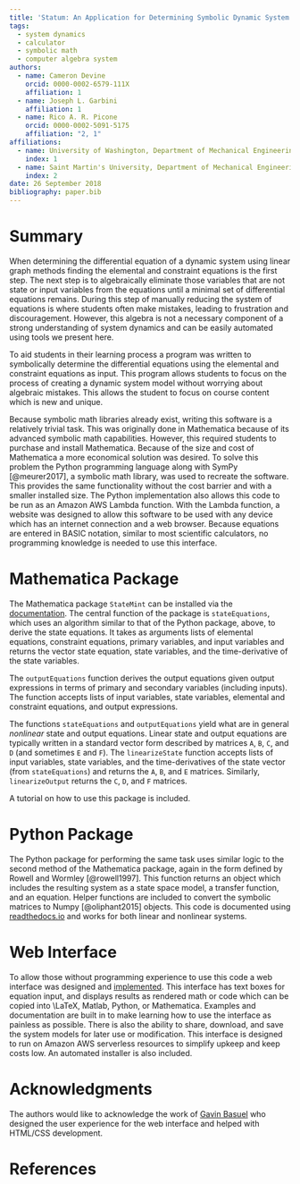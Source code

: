 ```yaml
---
title: 'Statum: An Application for Determining Symbolic Dynamic System Models using Linear Graph Methods'
tags:
  - system dynamics
  - calculator
  - symbolic math
  - computer algebra system
authors:
  - name: Cameron Devine
    orcid: 0000-0002-6579-111X
    affiliation: 1
  - name: Joseph L. Garbini
    affiliation: 1
  - name: Rico A. R. Picone
    orcid: 0000-0002-5091-5175
    affiliation: "2, 1"
affiliations:
  - name: University of Washington, Department of Mechanical Engineering
    index: 1
  - name: Saint Martin's University, Department of Mechanical Engineering
    index: 2
date: 26 September 2018
bibliography: paper.bib
---
```


# Summary

When determining the differential equation of a dynamic system using linear graph methods finding the elemental and constraint equations is the first step.
The next step is to algebraically eliminate those variables that are not state or input variables from the equations until a minimal set of differential equations remains.
During this step of manually reducing the system of equations is where students often make mistakes, leading to frustration and discouragement.
However, this algebra is not a necessary component of a strong understanding of system dynamics and can be easily automated using tools we present here.


To aid students in their learning process a program was written to symbolically determine the differential equations using the elemental and constraint equations as input.
This program allows students to focus on the process of creating a dynamic system model without worrying about algebraic mistakes.
This allows the student to focus on course content which is new and unique.

Because symbolic math libraries already exist, writing this software is a relatively trivial task.
This was originally done in Mathematica because of its advanced symbolic math capabilities.
However, this required students to purchase and install Mathematica.
Because of the size and cost of Mathematica a more economical solution was desired.
To solve this problem the Python programming language along with SymPy [@meurer2017], a symbolic math library, was used to recreate the software.
This provides the same functionality without the cost barrier and with a smaller installed size.
The Python implementation also allows this code to be run as an Amazon AWS Lambda function.
With the Lambda function, a website was designed to allow this software to be used with any device which has an internet connection and a web browser.
Because equations are entered in BASIC notation, similar to most scientific calculators, no programming knowledge is needed to use this interface.

# Mathematica Package

The Mathematica package `StateMint` can be installed via the [documentation](). The central function of the package is `stateEquations`, which uses an algorithm similar to that of the Python package, above, to derive the state equations. It takes as arguments lists of elemental equations, constraint equations, primary variables, and input variables and returns the vector state equation, state variables, and the time-derivative of the state variables.

The `outputEquations` function derives the output equations given output expressions in terms of primary and secondary variables (including inputs). The function accepts lists of input variables, state variables, elemental and constraint equations, and output expressions.

The functions `stateEquations` and `outputEquations` yield what are in general *nonlinear* state and output equations. Linear state and output equations are typically written in a standard vector form described by matrices `A`, `B`, `C`, and `D` (and sometimes `E` and `F`). The `linearizeState` function accepts lists of input variables, state variables, and the time-derivatives of the state vector (from `stateEquations`) and returns the `A`, `B`, and `E` matrices. Similarly, `linearizeOutput` returns the `C`, `D`, and `F` matrices.

A tutorial on how to use this package is included.

# Python Package

The Python package for performing the same task uses similar logic to the second method of the Mathematica package, again in the form defined by Rowell and Wormley [@rowell1997].
This function returns an object which includes the resulting system as a state space model, a transfer function, and an equation.
Helper functions are included to convert the symbolic matrices to Numpy [@oliphant2015] objects.
This code is documented using [readthedocs.io](https://statum.readthedocs.io/en/latest/) and works for both linear and nonlinear systems.

# Web Interface

To allow those without programming experience to use this code a web interface was designed and [implemented](http://statum.camerondevine.me/).
This interface has text boxes for equation input, and displays results as rendered math or code which can be copied into \LaTeX, Matlab, Python, or Mathematica.
Examples and documentation are built in to make learning how to use the interface as painless as possible.
There is also the ability to share, download, and save the system models for later use or modification.
This interface is designed to run on Amazon AWS serverless resources to simplify upkeep and keep costs low.
An automated installer is also included.

# Acknowledgments

The authors would like to acknowledge the work of [Gavin Basuel](https://www.gavinbasuel.com/) who designed the user experience for the web interface and helped with HTML/CSS development.

# References

<!--stackedit_data:
eyJkaXNjdXNzaW9ucyI6eyJTUjhYckl2em11VWpGY1paIjp7In
N0YXJ0Ijo2NjIsImVuZCI6ODE3LCJ0ZXh0IjoiV2hlbiBkZXRl
cm1pbmluZyB0aGUgZGlmZmVyZW50aWFsIGVxdWF0aW9uIG9mIG
EgZHluYW1pYyBzeXN0ZW0gdXNpbmcgbGluZWFyIGdyYeKApiJ9
LCJleVB3U3hGS1pTN3ViaWxuIjp7InN0YXJ0IjoxMTM0LCJlbm
QiOjExMzQsInRleHQiOiJXaGVuIGxlYXJuaW5nIHN5c3RlbSBk
eW5hbWljcywgc3R1ZGVudHMgd29yayBtYW55IHByb2JsZW1zIG
FzIGEgcGFydCBvZiB0aGVpciBj4oCmIn0sImtJdEwxUVZCSEl5
a21UQnQiOnsic3RhcnQiOjEyODksImVuZCI6MTQ2MCwidGV4dC
I6IlRvIGFpZCBzdHVkZW50cyBpbiB0aGVpciBsZWFybmluZyBw
cm9jZXNzIGEgcHJvZ3JhbSB3YXMgd3JpdHRlbiB0byBzeW1ib2
xpY2FsbHnigKYifSwiSDVBV2V4YUM4emxYYjIxTyI6eyJzdGFy
dCI6MTY2OSwiZW5kIjoxNzY3LCJ0ZXh0IjoiQmVjYXVzZSBzeW
1ib2xpYyBtYXRoIGxpYnJhcmllcyBhbHJlYWR5IGV4aXN0LCB3
cml0aW5nIHRoaXMgc29mdHdhcmUgaXMgYSByZWxhdOKApiJ9LC
J3RUc2Vnc4a1F3WnBoVzYzIjp7InN0YXJ0IjoxNzg4LCJlbmQi
OjE3OTIsInRleHQiOiJkb25lIn0sIlF3TER2M0gzQk1QTFVMNT
AiOnsic3RhcnQiOjE4NzQsImVuZCI6MTg4MiwidGV4dCI6InJl
cXVpcmVkIn0sInBSS1Rpbm9LZ3NXN1Z0MkgiOnsic3RhcnQiOj
E5NDQsImVuZCI6MTk1NywidGV4dCI6InNpemUgYW5kIGNvc3Qi
fSwicngyTHVtZGNLVkVpMmZVSyI6eyJzdGFydCI6MjEyOCwiZW
5kIjoyMTMyLCJ0ZXh0IjoidXNlZCJ9LCI4VkdsOUNZcmpYUE5l
NEc0Ijp7InN0YXJ0IjoyNDg2LCJlbmQiOjI0OTgsInRleHQiOi
J3ZWIgYnJvd3Nlci4ifSwiU0NubnAyVGNBWjZlZElUQyI6eyJz
dGFydCI6MjY0NywiZW5kIjoyNjY4LCJ0ZXh0IjoiIyBNYXRoZW
1hdGljYSBQYWNrYWdlIn0sInplbW1raFVOUXB2TkFCa1oiOnsi
c3RhcnQiOjM5ODAsImVuZCI6Mzk4OCwidGV4dCI6ImluY2x1ZG
VkIn0sIkVVUk9GNGFGN0JCN3Q4REoiOnsic3RhcnQiOjI3MzEs
ImVuZCI6Mjc0OCwidGV4dCI6Iltkb2N1bWVudGF0aW9uXSgpIn
19LCJjb21tZW50cyI6eyJSeUxqazJxTGNyOERzOEpkIjp7ImRp
c2N1c3Npb25JZCI6IlNSOFhySXZ6bXVVakZjWloiLCJzdWIiOi
JnbzoxMDI5MDU0MzU1MzA4OTY0NzQ4MDAiLCJ0ZXh0IjoiSSdt
IGEgYmlnIGJlbGlldmVyIHRoYXQgeW91ciBmaXJzdCBzZW50ZW
5jZSBzaG91bGQgdHJ5IHRvIGNvbnZleSB0aGUgbWFpbiBwb2lu
dCBvZiB5b3VyIHBhcGVyLiBUaGlzIGlzIG1vcmUgb2YgYW4gXC
JpbnRyb2R1Y3Rpb25cIiBzZWN0aW9uIHNlbnRlbmNlLCBhcyBh
cmUgdGhvc2UgdGhhdCBmb2xsb3cgaXQuIFBlcmhhcHMgdGhpcy
AqaXMqIGVmZmVjdGl2ZWx5IHRoZSBpbnRyb2R1Y3Rpb24gYW5k
IHRoZXJlJ3MgYSBzZXBhcmF0ZSBhYnN0cmFjdCAuLi4gaWYgc2
8sIHRoYXQncyBmaW5lLiIsImNyZWF0ZWQiOjE1NDM3MTkxMDI4
MzB9LCJ6ZGh3Y01aaWVEV3JJcGtDIjp7ImRpc2N1c3Npb25JZC
I6IlNSOFhySXZ6bXVVakZjWloiLCJzdWIiOiJnbzoxMDI5MDU0
MzU1MzA4OTY0NzQ4MDAiLCJ0ZXh0IjoiSSdtIGdvaW5nIHRvIG
NvbnRpbnVlIGNvbW1lbnRpbmcgYXMgaWYgdGhpcyB0ZXh0IGlz
IHByZWNlZGVkIGJ5IGFuIGFic3RyYWN0IG9mIHNvbWUgc29ydC
4iLCJjcmVhdGVkIjoxNTQzNzE5MjAxODA4fSwidWJkcU5oV1Nt
dEdVa1NXZSI6eyJkaXNjdXNzaW9uSWQiOiJleVB3U3hGS1pTN3
ViaWxuIiwic3ViIjoiZ286MTAyOTA1NDM1NTMwODk2NDc0ODAw
IiwidGV4dCI6IkkgdGhpbmsgYWRkaW5nIGEgcGhyYXNlIHRvIH
RoZSBwcmVjZWRpbmcgc2VudGVuY2UgY291bGQgY2FwdHVyZSB3
aGF0IHlvdSdyZSB0cnlpbmcgdG8gc2F5LCBoZXJlLiBTb21ldG
hpbmcgbGlrZSBcIi4uLiBtYWtlIG1pc3Rha2VzLCB3aGljaCBs
ZWFkIHRvIGZydXN0cmF0aW9uIGFuZCBkaXNjb3VyYWdlbWVudC
B3aGVuIG1hbnVhbGx5IHJlZHVjaW5nIHRoZSBzeXN0ZW0gb2Yg
ZXF1YXRpb25zLlwiIiwiY3JlYXRlZCI6MTU0MzcxOTYxMDY4N3
0sIjRCcmNOanNEbHhTYkxsTTYiOnsiZGlzY3Vzc2lvbklkIjoi
a0l0TDFRVkJISXlrbVRCdCIsInN1YiI6ImdvOjEwMjkwNTQzNT
UzMDg5NjQ3NDgwMCIsInRleHQiOiJXZSBjYW4gbm93IGJlIG1v
cmUgc3BlY2lmaWMsIGhlcmUuIFdlIGhhdmUgYWxyZWFkeSBpbn
Ryb2R1Y2VkIHRoZSBlcXVhdGlvbnMgYW5kIHRoZSB0YXNrIG9m
IGF1dG9tYXRpb24uIiwiY3JlYXRlZCI6MTU0MzcyMDA2MzY5Mn
0sIkpybWRDcXJJSFBXNm5RY1UiOnsiZGlzY3Vzc2lvbklkIjoi
SDVBV2V4YUM4emxYYjIxTyIsInN1YiI6ImdvOjEwMjkwNTQzNT
UzMDg5NjQ3NDgwMCIsInRleHQiOiJDb25zaWRlciBnZXR0aW5n
IHJpZCBvZiB0aGUgZXhpc3RlbmNlIHN0YXRlbWVudCBhbmQgaW
5zdGVhZCBmb2N1cyBvbiB0aGUgZmFjdCB0aGF0IHdlICphcHBs
aWVkIGV4aXN0aW5nKiBzeW1ib2xpYyBtYXRoIGxpYnJhcmllcy
4gQWxzbyBjb25zaWRlciBjYWxsaW5nIGl0IFwibWF0aGVtYXRp
Y3NcIiBiZWNhdXNlIHdlJ3JlIGZhbmN5IiwiY3JlYXRlZCI6MT
U0MzcyMDI3NTY1OX0sIko2RzZvODRjSHRXQTV0WlAiOnsiZGlz
Y3Vzc2lvbklkIjoid0VHNlZ3OGtRd1pwaFc2MyIsInN1YiI6Im
dvOjEwMjkwNTQzNTUzMDg5NjQ3NDgwMCIsInRleHQiOiJDb25z
aWRlciByZXBocmFzaW5nIHRvIGF2b2lkIFwiZG9uZVwiIiwiY3
JlYXRlZCI6MTU0MzcyMDMwNDkzMX0sInR3WmZ5RnhIVms0ZnZp
bUQiOnsiZGlzY3Vzc2lvbklkIjoiUXdMRHYzSDNCTVBMVUw1MC
IsInN1YiI6ImdvOjEwMjkwNTQzNTUzMDg5NjQ3NDgwMCIsInRl
eHQiOiJJIHRoaW5rIHByZXNlbnQgdGVuc2UgaXMgYmV0dGVyIH
NpbmNlIHdlJ3JlIHN0aWxsIHJlbGVhc2luZyBhIE1NQSBwYWNr
YWdlIiwiY3JlYXRlZCI6MTU0MzcyMDMzMzU0OH0sImtuWklSeW
w3UnJFWFVUMzYiOnsiZGlzY3Vzc2lvbklkIjoicFJLVGlub0tn
c1c3VnQySCIsInN1YiI6ImdvOjEwMjkwNTQzNTUzMDg5NjQ3ND
gwMCIsInRleHQiOiJJIHRoaW5rIHBlcmhhcHMgdGhlIG1vc3Qg
aW1wb3J0YW50IGFzcGVjdCBpcyB0aGF0IGl0IHJlcXVpcmVzIH
N0dWRlbnRzIHRvIGxlYXJuIGEgbmV3IHNvZnR3YXJlIHN5c3Rl
bSAuLi4gd2hpY2ggbW9yZSB0aGFuIG91dHdlaWdocyB0aGUgYW
R2YW50YWdlcyBmb3IgbW9zdCBvZiB0aGUgc3R1ZGVudHMgLi4u
IHlvdXIgd2ViIGFwcCBsZXRzIHRoZW0gZ2V0IHN0YXJ0ZWQgd2
l0aG91dCBsZWFybmluZyBNTUEiLCJjcmVhdGVkIjoxNTQzNzIw
NDQ1Njc4fSwiNG94clJzaEZJaWNNMkVPTyI6eyJkaXNjdXNzaW
9uSWQiOiJyeDJMdW1kY0tWRWkyZlVLIiwic3ViIjoiZ286MTAy
OTA1NDM1NTMwODk2NDc0ODAwIiwidGV4dCI6Ikl0J3MgYmVzdC
B0byBhdm9pZCBcInVzZWRcIiAuLi4gYW5kIGV2ZW4gYmV0dGVy
IHRvIGF2b2lkIHRoZSBwaHJhc2luZyB0aGF0IGxlYWQgdG8gaX
QuIEUuZy4gdGhpcyBzZW50ZW5jZSBjb3VsZCBiZSBcIkZvciB0
aGVzZSByZWFzb25zLCBhIHZlcnNpb24gb2YgdGhlIHNvZnR3YX
JlIHdyaXR0ZW4gaW4gdGhlIFB5dGhvbiAuLi4uXCIiLCJjcmVh
dGVkIjoxNTQzNzIwNjY1OTA2fSwiNG9TWVhHMEJDc3lIcXRBai
I6eyJkaXNjdXNzaW9uSWQiOiI4VkdsOUNZcmpYUE5lNEc0Iiwi
c3ViIjoiZ286MTAyOTA1NDM1NTMwODk2NDc0ODAwIiwidGV4dC
I6IllvdSBjYW4gbm93IGRyaXZlIGhvbWUgdGhhdCB0aGUgd2Vi
IGFwcCBkb2Vzbid0IHJlcXVpcmUgYW55IE1hdGhlbWF0aWNhIG
9yIFB5dGhvbi9TeW1QeSBrbm93bGVkZ2UsIHdoaWNoIEkgdGhp
bmsgaXMgdGhlIG1vc3QgaW1wb3J0YW50IGFkdmFudGFnZSEiLC
JjcmVhdGVkIjoxNTQzNzIwNzk1NjYwfSwiNGN4aUFGZkNhclNm
NjV2aiI6eyJkaXNjdXNzaW9uSWQiOiJTQ25ucDJUY0FaNmVkSV
RDIiwic3ViIjoiZ286MTAyOTA1NDM1NTMwODk2NDc0ODAwIiwi
dGV4dCI6IkNvbnNpZGVyIHJlb3JkZXJpbmcgdGhlc2UgLi4uIG
F0IGxlYXN0IHB1dHRpbmcgTU1BIGxhc3QsIHNpbmNlIEkgdGhp
bmsgaXQncyBsZWFzdCBpbXBvcnRhbnQuIiwiY3JlYXRlZCI6MT
U0MzcyMjUzMTY3N30sIkJ4eUxrdEQ5STN0Mlc2dVUiOnsiZGlz
Y3Vzc2lvbklkIjoiemVtbWtoVU5RcHZOQUJrWiIsInN1YiI6Im
dvOjEwMjkwNTQzNTUzMDg5NjQ3NDgwMCIsInRleHQiOiJXaGVy
ZT8iLCJjcmVhdGVkIjoxNTQzNzIzMDc0OTI5fSwicTBBSlp0dU
c5U2tiNk5zVSI6eyJkaXNjdXNzaW9uSWQiOiJ6ZW1ta2hVTlFw
dk5BQmtaIiwic3ViIjoiZ286MTAyOTA1NDM1NTMwODk2NDc0OD
AwIiwidGV4dCI6IkkgbWVhbiB3ZSBzaG91bGQgaHlwZXJsaW5r
IGl0IiwiY3JlYXRlZCI6MTU0MzcyMzA5MjAyMX0sIkV1aURhWG
s5blhlZW1HalIiOnsiZGlzY3Vzc2lvbklkIjoiRVVST0Y0YUY3
QkI3dDhESiIsInN1YiI6ImdvOjEwMjkwNTQzNTUzMDg5NjQ3ND
gwMCIsInRleHQiOiJJJ20gYWZyYWlkIHRvIGhhcmRjb2RlIHRo
ZSB1cmwsIGVzcGVjaWFsbHkgaWYgd2UncmUgY2hhbmdpbmcgdG
8gU3RhdGVNaW50IC4uLiIsImNyZWF0ZWQiOjE1NDM3NzY4MjAy
MTV9LCI2Qk40YzVtd3JVaUZnYkVCIjp7ImRpc2N1c3Npb25JZC
I6IkVVUk9GNGFGN0JCN3Q4REoiLCJzdWIiOiJnaDoxMDM5NDg5
NiIsInRleHQiOiJXaGVuIEkgY2hhbmdlZCB0aGUgbmFtZSBsYX
N0IHRpbWUgSSBkaWQgYSB0ZXh0IHNlYXJjaCBpbiBhbGwgZmls
ZXMgZm9yIFN0YXRlTW9kZWxSbkQuIFdoZW4gSSBjaGFuZ2UgdG
8gU3RhdGVNaW50IEkgY2FuIHNpbXBseSBzZWFyY2ggZm9yIGFu
eSBmaWxlcyB3aGljaCBpbmNsdWRlIGVpdGhlciBTdGF0ZU1vZG
VsUm5EIG9yIFN0YXR1bSBhbmQgY2hhbmdlIHRob3NlLiIsImNy
ZWF0ZWQiOjE1NDM4ODIwMTM4MzB9LCI4aTJhc0Y1M2pKRlRZTD
d4Ijp7ImRpc2N1c3Npb25JZCI6IlNDbm5wMlRjQVo2ZWRJVEMi
LCJzdWIiOiJnaDoxMDM5NDg5NiIsInRleHQiOiJJIHRoaW5rIE
kgb3JpZ2luYWxseSBvcmRlcmVkIHRoZSBzZWN0aW9ucyB0aGlz
IHdheSBiZWNhdXNlIHRoZSBNYXRoZW1hdGljYSB2ZXJzaW9uIH
dhcyB3cml0dGVuIGZpcnN0LiBJdCBtYWtlcyBzZW5zZSB0aGF0
IHRoZSB2ZXJzaW9uIHRoYXQgaXMgbW9zdCBsaWtlbHkgdG8gYm
UgdXNlZCBzaG91bGQgYmUgcHV0IGZpcnN0LiBTbyBzaG91bGQg
SSBjaGFuZ2UgdGhlIG9yZGVyIHRvIDEuIFdlYiBJbnRlcmZhY2
UsIDIuIFB5dGhvbiwgYW5kIDMuIE1hdGhlbWF0aWNhPyIsImNy
ZWF0ZWQiOjE1NDM4ODIxNjMwMjN9LCJNbHpyNFB3ZTNTbkp4N0
hZIjp7ImRpc2N1c3Npb25JZCI6IjhWR2w5Q1lyalhQTmU0RzQi
LCJzdWIiOiJnaDoxMDM5NDg5NiIsInRleHQiOiJIb3cgZG9lcy
B0aGUgcGFyYWdyYXBoIGxvb2sgbm93PyIsImNyZWF0ZWQiOjE1
NDM4ODI3NTMxMTl9LCJ0UjcxeGFYZVJUeUpEZjdVIjp7ImRpc2
N1c3Npb25JZCI6Ikg1QVdleGFDOHpsWGIyMU8iLCJzdWIiOiJn
aDoxMDM5NDg5NiIsInRleHQiOiJTaG91bGQgd2UgY2l0ZSBCQV
NJQyBub3RhdGlvbiBzb21laG93LCBJIGZvdW5kIGl0IGhlcmUs
IGh0dHBzOi8vZW4ud2lraXBlZGlhLm9yZy93aWtpL0NhbGN1bG
F0b3JfaW5wdXRfbWV0aG9kcyNCQVNJQ19ub3RhdGlvbiIsImNy
ZWF0ZWQiOjE1NDM4ODI3NzU5NDh9fSwiaGlzdG9yeSI6Wy0xMT
M2MjkzNDIyLDQ4NDI0ODIxOCwxMTMyMjIzODkzLC01NjAzODcy
NTUsLTMzMjYyMTcwNiwxNjgyNTMwNDkzLC0xNDkyOTA5NTcsND
IzNjYwMTEsLTI1Njk2NTgzNywtMTIwMTkxMDQ1MiwyMDk4Nzc1
OTYwXX0=
-->